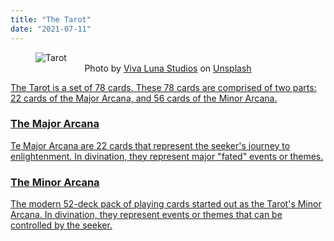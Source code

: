 ```yaml
---
title: "The Tarot"
date: "2021-07-11"
---
```


<figure>
  <img src="./cards.jpg" alt="Tarot"/>
  <figcaption align = "center">
    Photo by <a href="https://unsplash.com/@vivalunastudios?utm_source=unsplash&utm_medium=referral&utm_content=creditCopyText">Viva Luna Studios</a> on <a href="https://unsplash.com/s/photos/tarot?utm_source=unsplash&utm_medium=referral&utm_content=creditCopyText">Unsplash
  </figcaption>
</figure>

The Tarot is a set of 78 cards. These 78 cards are comprised of two parts: 22 cards of the Major Arcana, and 56 cards of the Minor Arcana.

### The Major Arcana

Te Major Arcana are 22 cards that represent the seeker's journey to enlightenment. In divination, they represent major "fated" events or themes.

### The Minor Arcana

The modern 52-deck pack of playing cards started out as the Tarot's Minor Arcana. In divination, they represent events or themes that can be controlled by the seeker.
